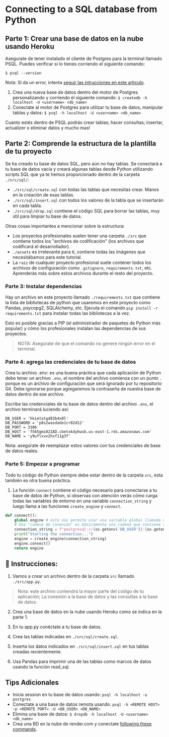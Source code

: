 # Connecting to a SQL database from Python

## Parte 1: Crear una base de datos en la nube usando Heroku

Asegurate de tener instalado el cliente de Postgres para la terminal llamado PSQL. Puedes verificar si lo tienes corriendo el siguiente comando:

```
$ psql --version
```

Nota: Si da un error, intenta [seguir las intrucciones en este articulo](https://www.timescale.com/blog/how-to-install-psql-on-mac-ubuntu-debian-windows/).

1. Crea una nueva base de datos dentro del motor de Postgres personalizando y corriendo el siguiente comando: `$ createdb -h localhost -U <username> <db_name>`
2. Conectate al motor de Postgres para utilizar tu base de datos, manipular tablas y datos:  `$ psql -h localhost -U <username> <db_name>`

Cuanto estés dentro de PSQL podrás crear tablas; hacer consultas; insertar, actualizer o eliminar datos y mucho mas!

## Parte 2: Comprende la estructura de la plantilla de tu proyecto

Se ha creado tu base de datos SQL, pero aún no hay tablas. Se conectará a tu base de datos vacía y creará algunas tablas desde Python utilizando scripts SQL que ya te hemos proporcionado dentro de la carpeta `./src/sql/`:

- `./src/sql/create.sql` con todas las tablas que necesitas crear. Manos en la creación de esas tablas.
- `./src/sql/insert.sql` con todos los valores de la tabla que se insertarán en cada tabla.
- `./src/sql/drop.sql` contiene el código SQL para borrar las tablas, muy útil para limpiar tu base de datos.

Otras cosas importantes a mencionar sobre la estructura:

- Los proyectos profesionales suelen tener una carpeta `./src` que contiene todos los "archivos de codificación" (los archivos que codificará el desarrollador).
- `./assets` es irrelevante para ti, contiene todas las imágenes que necesitábamos para este tutorial.
- La `raíz` de cualquier proyecto profesional suele contener todos los archivos de configuración como `.gitignore`, `requirements.txt`, etc. Aprenderás más sobre estos archivos durante el resto del proyecto.

### Parte 3: Instalar dependencias

Hay un archivo en este proyecto llamado `./requirements.txt` que contiene la lista de bibliotecas de python que usaremos en este proyecto como Pandas, psycopg2, SQLAlchemy, etc. Ejecuta el comando `pip install -r requirements.txt` para instalar todas las bibliotecas a la vez.

Esto es posible gracias a PIP (el administrador de paquetes de Python más popular) y cómo los profesionales instalan las dependencias de sus proyectos.

> NOTA: Asegúrate de que el comando no genere ningún error en el terminal.

### Parte 4: agrega las credenciales de tu base de datos

Crea tu archivo .env: es una buena práctica que cada aplicación de Python debe tener un archivo `.env`, el nombre del archivo comienza con un punto `.` porque es un archivo de configuración que será ignorado por tu repositorio Git. Debe ignorarse porque agregaremos la contraseña de nuestra base de datos dentro de ese archivo.

Escribe las credenciales de tu base de datos dentro del archivo `.env`, el archivo terminará luciendo así:

```
DB_USER = 'hkietatgd83b4x0l'
DB_PASSWORD = 'p0s2wasdado1cr02d12'
DB_PORT = 3306
DB_HOST = 'f565gmi022AD.cbetxkdyhwsb.us-east-1.rds.amazonaws.com'
DB_NAME = 'y9uflxvx2hsf11g3f'
```

Nota: asegúrate de reemplazar estos valores con tus credenciales de base de datos reales.

### Parte 5: Empezar a programar

Todo tu código de Python siempre debe estar dentro de la carpeta `src`, esta también es otra buena práctica.

1. La función `connect` contiene el código necesario para conectarse a tu base de datos de Python, si observas con atención verás cómo carga todas las variables de entorno en una variable `connection_string` y luego llama a las funciones `create_engine` y `connect`.

```py
def connect():
    global engine # esto nos permite usar una variable global llamada motor
    # Una "cadena de conexión" es básicamente una cadena que contiene todas las credenciales de la base de datos juntas
    connection_string = f"postgresql://{os.getenv('DB_USER')}:{os.getenv('DB_PASSWORD')}@{os.getenv('DB_HOST')}/{os.getenv('DB_NAME')}?autocommit=true"
    print("Starting the connection...")
    engine = create_engine(connection_string)
    engine.connect()
    return engine
```

## 📝 Instrucciones:

1. Vamos a crear un archivo dentro de la carpeta `src` llamado `./src/app.py`.

> Nota: este archivo contendrá la mayor parte del código de tu aplicación; La conexión a la base de datos y las consultas a la base de datos.

2. Crea una base de datos en la nube usando Heroku como se indica en la parte 1.

3. En tu app.py conéctate a tu base de datos.

4. Crea las tablas indicadas en `./src/sql/create.sql`.

5. Inserta los datos indicados en `./src/sql/insert.sql` en tus tablas creadas recientemente.

6. Usa Pandas para imprimir una de las tablas como marcos de datos usando la función read_sql.


## Tips Adicionales

- Inicia session en tu base de datos usando: `psql -h localhost -u postgres`
- Conectate a una base de datos remota usando: `psql -h <REMOTE HOST> -p <REMOTE PORT> -U <DB_USER> <DB_NAME>`
- Elimina una base de datos: `$ dropdb -h localhost -U <username> <db_name>`
- Crea una BD en la nube de render.com y conectate [following these commands](https://render.com/docs/databases#connecting-from-outside-render).